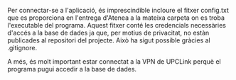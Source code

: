 Per connectar-se a l'aplicació, és imprescindible incloure el fitxer config.txt que es proporciona en l'entrega d'Atenea
a la mateixa carpeta on es troba l'executable del programa. Aquest fitxer conté les credencials necessàries d'accés a la base de dades 
ja que, per motius de privacitat, no estàn publicades al repositori del projecte. Això ha sigut possible gràcies al .gitignore.

A més, és molt important estar connectat a la VPN de UPCLink perquè el programa pugui accedir a la base de dades.
